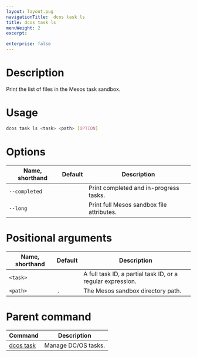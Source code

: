 ```yaml
---
layout: layout.pug
navigationTitle:  dcos task ls
title: dcos task ls
menuWeight: 2
excerpt:

enterprise: false
---
```


<!-- This source repo for this topic is https://github.com/dcos/dcos-docs -->


# Description
Print the list of files in the Mesos task sandbox.

# Usage

```bash
dcos task ls <task> <path> [OPTION]
```

# Options

| Name, shorthand | Default | Description |
|---------|-------------|-------------|
| `--completed`   |             | Print completed and in-progress tasks. |
| `--long`   |             |  Print full Mesos sandbox file attributes. |

# Positional arguments

| Name, shorthand | Default | Description |
|---------|-------------|-------------|
| `<task>`   |             |  A full task ID, a partial task ID, or a regular expression. |
| `<path>`   |     `.`      |  The Mesos sandbox directory path. |

# Parent command

| Command | Description |
|---------|-------------|
| [dcos task](/mesosphere/dcos/1.10/cli/command-reference/dcos-task/)   | Manage DC/OS tasks. |  
